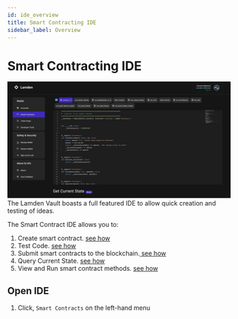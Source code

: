 ```yaml
---
id: ide_overview
title: Smart Contracting IDE
sidebar_label: Overview
---
```


# Smart Contracting IDE

![](img/wallet/ide_main_view.png)
The Lamden Vault boasts a full featured IDE to allow quick creation and testing of ideas.

The Smart Contract IDE allows you to:
1. Create smart contract. <u> [see how](/wallet/ide_create_smartcontracts)</u>
2. Test Code. <u> [see how](/wallet/ide_submit_smartcontract#lint-for-errors)</u>
3. Submit smart contracts to the blockchain.<u> [see how](/wallet/ide_submit_smartcontract#submit-smart-contract)</u> 
4. Query Current State. <u> [see how](/wallet/ide_run_smartcontracts#query-smart-contract-state)</u> 
5. View and Run smart contract methods. <u> [see how](/wallet/ide_run_smartcontracts#run-smart-contract-methods)</u> 

## Open IDE
1. Click, `Smart Contracts` on the left-hand menu
